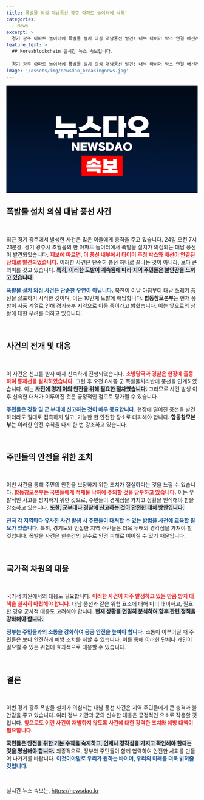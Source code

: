 ```yaml
---
title: 폭발물 의심 대남풍선 광주 아파트 놀이터에 낙하!
categories:
  - News
excerpt: >
  경기 광주 아파트 놀이터에 폭발물 설치 의심 대남풍선 발견! 내부 타이머 박스 연결 배선까지, 군 폭발물처리반 출동. 북한의 10번째 풍선 도발에 경각심이 요구됩니다!
feature_text: >
  ## koreablockchain 실시간 뉴스 속보입니다.

  경기 광주 아파트 놀이터에 폭발물 설치 의심 대남풍선 발견! 내부 타이머 박스 연결 배선까지, 군 폭발물처리반 출동. 북한의 10번째 풍선 도발에 경각심이 요구됩니다!
image: '/assets/img/newsdao_breakingnews.jpg'
---
```


<p><img src="/assets/img/newsdao_breakingnews.jpg" alt="koreablockchain 속보" /></p>

<h2 data-ke-size="size26">폭발물 설치 의심 대남 풍선 사건</h2>

<p data-ke-size="size16">&nbsp;</p>

<p>최근 경기 광주에서 발생한 사건은 많은 이들에게 충격을 주고 있습니다. 24일 오전 7시 21분경, 경기 광주시 초월읍의 한 아파트 놀이터에서 폭발물 설치가 의심되는 대남 풍선이 발견되었습니다. <b><span style="color: #ee2323;">제보에 따르면, 이 풍선 내부에서 타이머 추정 박스와 배선이 연결된 상태로 발견되었습니다.</span></b> 이러한 사건은 단순히 풍선 하나로 끝나는 것이 아니라, 보다 큰 의미를 갖고 있습니다. <b><span style="background-color: #21538527;">특히, 이러한 도발이 계속됨에 따라 지역 주민들은 불안감을 느끼고 있습니다.</span></b> </p>

<p><b><span style="color: #1a5490;">폭발물 설치 의심 사건은 단순한 우연이 아닙니다.</span></b> 북한이 이날 아침부터 대남 쓰레기 풍선을 살포하기 시작한 것이며, 이는 10번째 도발에 해당합니다. <b>합동참모본부</b>는 현재 풍향이 서풍 계열로 인해 경기북부 지역으로 이동 중이라고 밝혔습니다. 이는 앞으로의 상황에 대한 우려를 더하고 있습니다. </p>

<p data-ke-size="size16">&nbsp;</p>

<h2 data-ke-size="size26">사건의 전개 및 대응</h2>

<p data-ke-size="size16">&nbsp;</p>

<p>이 사건은 신고를 받자 마자 신속하게 진행되었습니다. <b><span style="color: #ee2323;">소방당국과 경찰은 현장에 출동하여 통제선을 설치하였습니다.</span></b> 그런 후 오전 8시쯤 군 폭발물처리반에 풍선을 인계하였습니다. 이는 <b><span style="background-color: #21538527;">사전에 경기 이의 안전을 위해 필요한 절차였습니다.</span></b> 그러므로 사건 발생 이후 신속한 대처가 이루어진 것은 긍정적인 점으로 평가될 수 있습니다. </p>

<p><b><span style="color: #1a5490;">주민들은 경찰 및 군 부대에 신고하는 것이 매우 중요합니다.</span></b> 현장에 떨어진 풍선을 발견하더라도 절대로 접촉하지 말고, 가능한 한 안전한 장소로 대피해야 합니다. <b>합동참모본부</b>는 이러한 안전 수칙을 다시 한 번 강조하고 있습니다. </p>

<p data-ke-size="size16">&nbsp;</p>

<h2 data-ke-size="size26">주민들의 안전을 위한 조치</h2>

<p data-ke-size="size16">&nbsp;</p>

<p>이번 사건을 통해 주민의 안전을 보장하기 위한 조치가 절실하다는 것을 느낄 수 있습니다. <b><span style="color: #ee2323;">합동참모본부는 국민들에게 적재물 낙하에 주의할 것을 당부하고 있습니다.</span></b> 이는 우발적인 사고를 방지하기 위한 것으로, 주민들이 경계심을 가지고 상황을 인식해야 함을 강조하고 있습니다. <b><span style="background-color: #21538527;">또한, 군부대나 경찰에 신고하는 것이 안전한 대처 방안입니다.</span></b></p>

<p><b><span style="color: #1a5490;">전국 각 지역마다 유사한 사건 발생 시 주민들이 대처할 수 있는 방법을 사전에 교육할 필요가 있습니다.</span></b> 특히, 경기도와 인접한 지역 주민들은 더욱 두배의 경각심을 가져야 할 것입니다. 폭발물 사건은 한순간의 실수로 인명 피해로 이어질 수 있기 때문입니다.</p>

<p data-ke-size="size16">&nbsp;</p>

<h2 data-ke-size="size26">국가적 차원의 대응</h2>

<p data-ke-size="size16">&nbsp;</p>

<p>국가적 차원에서의 대응도 필요합니다. <b><span style="color: #ee2323;">이러한 사건이 자주 발생하고 있는 만큼 방지 대책을 철저히 마련해야 합니다.</span></b> 대남 풍선과 같은 위협 요소에 대해 미리 대비하고, 필요한 경우 군사적 대응도 고려해야 합니다. <b><span style="background-color: #21538527;">현재 상황을 면밀히 분석하여 향후 관련 정책을 강화해야 합니다.</span></b></p>

<p><b><span style="color: #1a5490;">정부는 주민들과의 소통을 강화하여 공공 안전을 높여야 합니다.</span></b> 소통이 이루어질 때 주민들은 보다 안전하게 예방 조치를 취할 수 있습니다. 이를 통해 이러한 단체나 개인이 일으킬 수 있는 위협에 효과적으로 대응할 수 있습니다.</p>

<p data-ke-size="size16">&nbsp;</p>

<h2 data-ke-size="size26">결론</h2>

<p data-ke-size="size16">&nbsp;</p>

<p>이번 경기 광주 폭발물 설치가 의심되는 대남 풍선 사건은 지역 주민들에게 큰 충격과 불안감을 주고 있습니다. 여러 정부 기관과 군의 신속한 대응은 긍정적인 요소로 작용할 것입니다. <b><span style="color: #ee2323;">앞으로도 이런 사건이 재발하지 않도록 사건에 대한 강력한 조치와 예방 대책이 필요합니다.</span></b> </p>

<p><b><span style="background-color: #21538527;">국민들은 안전을 위한 기본 수칙을 숙지하고, 언제나 경각심을 가지고 확인해야 한다는 것을 명심해야 합니다.</span></b> 최종적으로, 정부와 주민들이 함께 협력하여 안전한 사회를 만들어 나가기를 바랍니다. <b><span style="color: #1a5490;">이것이야말로 우리가 원하는 바이며, 우리의 미래를 더욱 밝혀줄 것입니다.</span></b> </p>

<p data-ke-size="size16">&nbsp;</p>
실시간 뉴스 속보는, <a href="https://newsdao.kr" rel="dofollow">https://newsdao.kr</a>


